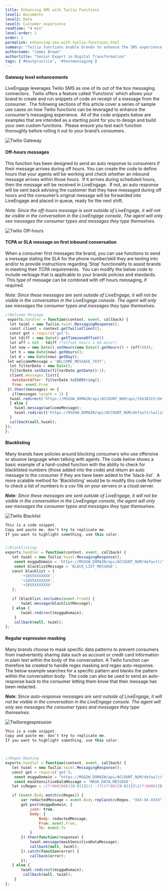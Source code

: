 ```yaml
---
title: Enhancing SMS with Twilio Functions
level1: Documents
level2: Data
level3: Customer experience
readtime: "4 min"
level-order: 1
order: 1
permalink: enhancing-sms-with-twilio-functions.html
summary: "Twilio functions enable brands to enhance the SMS experience through LiveEngage."
authorname: "James Brown"
authortitle: "Senior Expert in Digital Transformation"
tags: ['#bestpractice', '#textmessaging']
---
```





#### Gateway level enhancements

LiveEngage leverages Twilio SMS as one of its out of the box messaging connectors.  Twilio offers a feature called ‘Functions’ which allows your brand to create and run snippets of code on receipt of a message from the consumer.  The following sections of this article cover a series of sample use cases on how Twilio functions can be leveraged to enhance the consumer’s messaging experience.  All of the code snippets below are examples that are intended as a starting point for you to design and build your own custom functions.  Please ensure you test each function thoroughly before rolling it out to your brand’s consumers.

![Twilio Gateway](img/Twiliogateway.png)

#### Off-hours messages

This function has been designed to send an auto response to consumers if their message arrives during off hours. You can create the code to define hours that your agents will be working and check whether an inbound message arrives within those hours.  If it arrives during scheduled hours, then the message will be received in LiveEngage.  If not, an auto response will be sent back advising the customer that they have messaged during off hours and the consumer’s original message will be forwarded into LiveEngage and placed in queue, ready for the next shift.

_Note: Since the off-hours message is sent outside of LiveEngage, it will not be visible in the conversation in the LiveEngage console. The agent will only see messages the consumer types and messages they type themselves._

![Twilio Off-hours](img/Twiliooffhours.png)

#### TCPA or SLA message on first inbound conversation

When a consumer first messages the brand, you can use functions to send a message stating the SLA for the phone number/skill they are texting into and/or to provide instructions regarding ‘Stop’ functionality to assist brands in meeting their TCPA requirements.  You can modify the below code to include verbiage that is applicable to your brands policies and standards.  This type of message can be combined with off hours messaging, if required.

_Note: Since these messages are sent outside of LiveEngage, it will not be visible in the conversation in the LiveEngage console. The agent will only see messages the consumer types and messages they type themselves._

```javascript
//Welcome Message
 exports.handler = function(context, event, callback) {
  let twiml = new Twilio.twiml.MessagingResponse();
  const client = context.getTwilioClient();
  const got = require('got');
  let tdiff = new Date().getTimezoneOffset()
  let off = 600 - tdiff /*offset hours x 60 mins*/
  let now = new Date().setHours(new Date().getHours() + (off/60));
  let h = new Date(now).getHours();
  let d = new Date(now).getDay();
 let welcomeMessage = 'WELCOME_MESSAGE_TEXT';
  let filterDate = new Date();
  filterDate.setDate(filterDate.getDate()-1);
  client.messages.list({
   dateSentAfter: filterDate.toISOString(),
   from: event.From
 }).then((messages) => {
   if(messages.length > 1) {
  twiml.redirect('https://MSGGW_DOMAIN/api/ACCOUNT_NUM/api/25638322/default/twilio');
  } else {
    twiml.message(welcomeMessage);
    twiml.redirect('https://MSGGW_DOMAIN/api/ACCOUNT_NUM/default/twilio');
  }
  callback(null,twiml);
});
};
```
#### Blacklisting

Many brands have policies around blocking consumers who use offensive or abusive language when talking with agents. The code below shows a basic example of a hard-coded function with the ability to check for blacklisted numbers (those added into the code) and return an auto message to the consumer if they are have been added to the 'black-list'.  A more scalable method for ‘Blacklisting’ would be to modify this code further to check a list of numbers in a csv file on your servers or a cloud server.

_**Note**: Since these messages are sent outside of LiveEngage, it will not be visible in the conversation in the LiveEngage console, the agent will only see messages the consumer types and messages they type themselves._

![Twilio Blacklist](img/Twilioblacklisting.png)

```javascript
This is a code snippet.
Copy and paste me; don’t try to replicate me.
If you want to highlight something, use this color.


//Blacklisting
exports.handler = function(context, event, callback) {
   let twiml = new Twilio.twiml.MessagingResponse();
	const msggwDomain = 'https://MSGGW_DOMAIN/api/ACCOUNT_NUM/default/twilio';
	const blacklistMessage = 'BLACK_LIST_MESSAGE';
   const blacklist = [
       '+1855XXXXXXX',
       '+1855XXXXXXX',
       '+1855XXXXXXX'
   ];

   if (blacklist.includes(event.From)) {
       twiml.message(blacklistMessage);
   } else {
	   twiml.redirect(msggwDomain);
	}
	callback(null, twiml);
};
```
#### Regular expression masking

Many brands choose to mask specific data patterns to prevent consumers from inadvertently sharing data such as account or credit card information in plain text within the body of the conversation. A Twilio function can therefore be created to handle regex masking and regex auto-response. The below example searches for a specific pattern and blanks the pattern within the conversation body.  The code can also be used to send an auto-response back to the consumer letting them know that their message has been redacted.

_**Note**: Since auto-response messages are sent outside of LiveEngage, it will not be visible in the conversation in the LiveEngage console. The agent will only see messages the consumer types and messages they type themselves._

![Twilioregexpression](img/Twilioregex.png)

```javascript
This is a code snippet.
Copy and paste me; don’t try to replicate me.
If you want to highlight something, use this color.



//Regex Masking
exports.handler = function(context, event, callback) {
   let twiml = new Twilio.twiml.MessagingResponse();
   const got = require('got');
	const msggwDomain = 'https://MSGGW_DOMAIN/api/ACCOUNT_NUM/default/twilio';
	const maskSensitiveDataMessage = 'MASK_DATA_MESSAGE';
   let ccRegex = /(?!000|666)[0-9]{3}([ -]?)(?!00)[0-9]{2}\1(?!0000)[0-9]{4}$/ig;

   if (event.Body.match(ccRegex)) {
       var redactedMessage = event.Body.replace(ccRegex, "XXX-XX-XXXX");
       got.post(msggwDomain, {
           json: true,
           body: {
               Body: redactedMessage,
               From: event.From,
               To: event.To
           }
       }).then(function(response) {
           twiml.message(maskSensitiveDataMessage);
           callback(null, twiml);
       }).catch(function(error) {
           callback(error);
       });
   } else {
	   twiml.redirect(msggwDomain);
		callback(null, twiml);
	}
};
```
